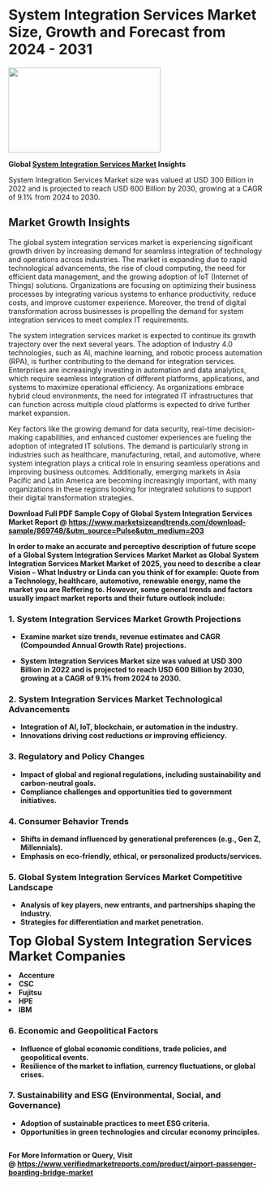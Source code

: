 <H1>System Integration Services Market Size, Growth and Forecast from 2024 - 2031</H1><img class="aligncenter size-medium wp-image-584254" src="https://thirdeyenews.in/wp-content/uploads/2024/09/Global-Market-Research-300x168.jpeg" alt="" width="300" height="168" /><p><strong>Global&nbsp;<a href="https://www.marketsizeandtrends.com/download-sample/869748/&amp;utm_source=Pulse&amp;utm_medium=203">System Integration Services Market</a> Insights</strong></p><p>System Integration Services Market size was valued at USD 300 Billion in 2022 and is projected to reach USD 600 Billion by 2030, growing at a CAGR of 9.1% from 2024 to 2030.</p><p><h2>Market Growth Insights</h2> <p>The global system integration services market is experiencing significant growth driven by increasing demand for seamless integration of technology and operations across industries. The market is expanding due to rapid technological advancements, the rise of cloud computing, the need for efficient data management, and the growing adoption of IoT (Internet of Things) solutions. Organizations are focusing on optimizing their business processes by integrating various systems to enhance productivity, reduce costs, and improve customer experience. Moreover, the trend of digital transformation across businesses is propelling the demand for system integration services to meet complex IT requirements.</p> <p><strong></strong></p> <p>The system integration services market is expected to continue its growth trajectory over the next several years. The adoption of Industry 4.0 technologies, such as AI, machine learning, and robotic process automation (RPA), is further contributing to the demand for integration services. Enterprises are increasingly investing in automation and data analytics, which require seamless integration of different platforms, applications, and systems to maximize operational efficiency. As organizations embrace hybrid cloud environments, the need for integrated IT infrastructures that can function across multiple cloud platforms is expected to drive further market expansion.</p> <p>Key factors like the growing demand for data security, real-time decision-making capabilities, and enhanced customer experiences are fueling the adoption of integrated IT solutions. The demand is particularly strong in industries such as healthcare, manufacturing, retail, and automotive, where system integration plays a critical role in ensuring seamless operations and improving business outcomes. Additionally, emerging markets in Asia Pacific and Latin America are becoming increasingly important, with many organizations in these regions looking for integrated solutions to support their digital transformation strategies.</p> <p><strong></p><p><span class=""><strong>Download Full PDF Sample Copy of Global System Integration Services Market Report</strong> @ <a href="https://www.marketsizeandtrends.com/download-sample/869748/&amp;utm_source=Pulse&amp;utm_medium=203" target="_blank">https://www.marketsizeandtrends.com/download-sample/869748/&amp;utm_source=Pulse&amp;utm_medium=203</a></span></p><p>In order to make an accurate and perceptive description of future scope of a Global&nbsp;System Integration Services Market Market as Global&nbsp;System Integration Services Market Market of 2025, you need to describe a clear Vision &ndash; What Industry or Linda can you think of for example: Quote from a Technology, healthcare, automotive, renewable energy, name the market you are Reffering to. However, some general trends and factors usually impact market reports and their future outlook include:</p><h3>1.&nbsp;<strong>System Integration Services Market Growth Projections</strong></h3><ul><li>Examine market size trends, revenue estimates and CAGR (Compounded Annual Growth Rate) projections.</li><li><p>System Integration Services Market size was valued at USD 300 Billion in 2022 and is projected to reach USD 600 Billion by 2030, growing at a CAGR of 9.1% from 2024 to 2030.</p></li></ul><h3>2.&nbsp;<strong>System Integration Services Market Technological Advancements</strong></h3><ul><li>Integration of AI, IoT, blockchain, or automation in the industry.</li><li>Innovations driving cost reductions or improving efficiency.</li></ul><h3>3.&nbsp;<strong>Regulatory and Policy Changes</strong></h3><ul><li>Impact of global and regional regulations, including sustainability and carbon-neutral goals.</li><li>Compliance challenges and opportunities tied to government initiatives.</li></ul><h3>4.&nbsp;<strong>Consumer Behavior Trends</strong></h3><ul><li>Shifts in demand influenced by generational preferences (e.g., Gen Z, Millennials).</li><li>Emphasis on eco-friendly, ethical, or personalized products/services.</li></ul><h3>5.&nbsp;<strong>Global System Integration Services Market Competitive Landscape</strong></h3><ul><li>Analysis of key players, new entrants, and partnerships shaping the industry.</li><li>Strategies for differentiation and market penetration.</li></ul><p data-pm-slice="1 1 []"><span style="color: inherit; font-family: inherit; font-size: 25px;">Top Global System Integration Services Market Companies</span></p><div class="" data-test-id=""><p><li>Accenture</li><li> CSC</li><li> Fujitsu</li><li> HPE</li><li> IBM</li></p></div><h3>6.&nbsp;<strong>Economic and Geopolitical Factors</strong></h3><ul><li>Influence of global economic conditions, trade policies, and geopolitical events.</li><li>Resilience of the market to inflation, currency fluctuations, or global crises.</li></ul><h3>7.&nbsp;<strong>Sustainability and ESG (Environmental, Social, and Governance)</strong></h3><ul><li>Adoption of sustainable practices to meet ESG criteria.</li><li>Opportunities in green technologies and circular economy principles.</li></ul><h2><strong style="font-size: 14px;">For More Information or Query, Visit @&nbsp;</strong><a style="background-color: #ffffff; font-size: 14px;" href="https://www.marketsizeandtrends.com/report/system-integration-services-market/" target="_blank">https://www.verifiedmarketreports.com/product/airport-passenger-boarding-bridge-market</a></h2>
